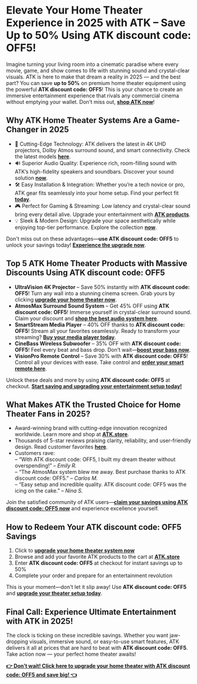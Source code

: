 <h1>Elevate Your Home Theater Experience in 2025 with ATK – Save Up to 50% Using ATK discount code: OFF5!</h1>
<p>Imagine turning your living room into a cinematic paradise where every movie, game, and show comes to life with stunning sound and crystal-clear visuals. ATK is here to make that dream a reality in 2025 — and the best part? You can save <strong>up to 50%</strong> on premium home theater equipment using the powerful <strong>ATK discount code: OFF5</strong>! This is your chance to create an immersive entertainment experience that rivals any commercial cinema without emptying your wallet. Don’t miss out, <a href="https://www.atk.store/?ref=getdiscount"><strong>shop ATK now</strong></a>!</p>
<h2>Why ATK Home Theater Systems Are a Game-Changer in 2025</h2>
<ul>
<li>🎥 Cutting-Edge Technology: ATK delivers the latest in 4K UHD projectors, Dolby Atmos surround sound, and smart connectivity. Check the latest models <a href="https://www.atk.store/?ref=getdiscount"><strong>here</strong></a>.</li>
<li>🔊 Superior Audio Quality: Experience rich, room-filling sound with ATK’s high-fidelity speakers and soundbars. Discover your sound solution <a href="https://www.atk.store/?ref=getdiscount"><strong>now</strong></a>.</li>
<li>🛠 Easy Installation & Integration: Whether you’re a tech novice or pro, ATK gear fits seamlessly into your home setup. Find your perfect fit <a href="https://www.atk.store/?ref=getdiscount"><strong>today</strong></a>.</li>
<li>🎮 Perfect for Gaming & Streaming: Low latency and crystal-clear sound bring every detail alive. Upgrade your entertainment with <a href="https://www.atk.store/?ref=getdiscount"><strong>ATK products</strong></a>.</li>
<li>💡 Sleek & Modern Design: Upgrade your space aesthetically while enjoying top-tier performance. Explore the collection <a href="https://www.atk.store/?ref=getdiscount"><strong>now</strong></a>.</li>
</ul>
<p>Don't miss out on these advantages—<strong>use ATK discount code: OFF5</strong> to unlock your savings today! <a href="https://www.atk.store/?ref=getdiscount"><strong>Experience the upgrade now</strong></a>.</p>
<h2>Top 5 ATK Home Theater Products with Massive Discounts Using ATK discount code: OFF5</h2>
<ul>
<li><strong>UltraVision 4K Projector</strong> – Save 50% instantly with <strong>ATK discount code: OFF5</strong>! Turn any wall into a stunning cinema screen. Grab yours by clicking <a href="https://www.atk.store/?ref=getdiscount"><strong>upgrade your home theater now</strong></a>.</li>
<li><strong>AtmosMax Surround Sound System</strong> – Get 45% OFF using <strong>ATK discount code: OFF5</strong>! Immerse yourself in crystal-clear surround sound. Claim your discount and <a href="https://www.atk.store/?ref=getdiscount"><strong>shop the best audio system here</strong></a>.</li>
<li><strong>SmartStream Media Player</strong> – 40% OFF thanks to <strong>ATK discount code: OFF5</strong>! Stream all your favorites seamlessly. Ready to transform your streaming? <a href="https://www.atk.store/?ref=getdiscount"><strong>Buy your media player today</strong></a>.</li>
<li><strong>CineBass Wireless Subwoofer</strong> – 35% OFF with <strong>ATK discount code: OFF5</strong>! Feel every beat and bass drop. Don’t wait—<a href="https://www.atk.store/?ref=getdiscount"><strong>boost your bass now</strong></a>.</li>
<li><strong>VisionPro Remote Control</strong> – Save 30% with <strong>ATK discount code: OFF5</strong>! Control all your devices with ease. Take control and <a href="https://www.atk.store/?ref=getdiscount"><strong>order your smart remote here</strong></a>.</li>
</ul>
<p>Unlock these deals and more by using <strong>ATK discount code: OFF5</strong> at checkout. <a href="https://www.atk.store/?ref=getdiscount"><strong>Start saving and upgrading your entertainment setup today!</strong></a></p>
<h2>What Makes ATK the Trusted Choice for Home Theater Fans in 2025?</h2>
<ul>
<li>Award-winning brand with cutting-edge innovation recognized worldwide. Learn more and shop at <a href="https://www.atk.store/?ref=getdiscount"><strong>ATK.store</strong></a>.</li>
<li>Thousands of 5-star reviews praising clarity, reliability, and user-friendly design. Read customer favorites <a href="https://www.atk.store/?ref=getdiscount"><strong>here</strong></a>.</li>
<li>Customers rave:<br>– “With ATK discount code: OFF5, I built my dream theater without overspending!” – <em>Emily R.</em><br>– “The AtmosMax system blew me away. Best purchase thanks to ATK discount code: OFF5.” – <em>Carlos M.</em><br>– “Easy setup and incredible quality. ATK discount code: OFF5 was the icing on the cake.” – <em>Nina S.</em></li>
</ul>
<p>Join the satisfied community of ATK users—<a href="https://www.atk.store/?ref=getdiscount"><strong>claim your savings using ATK discount code: OFF5 now</strong></a> and experience excellence yourself.</p>
<h2>How to Redeem Your ATK discount code: OFF5 Savings</h2>
<ol>
<li>Click to <a href="https://www.atk.store/?ref=getdiscount"><strong>upgrade your home theater system now</strong></a></li>
<li>Browse and add your favorite ATK products to the cart at <a href="https://www.atk.store/?ref=getdiscount"><strong>ATK.store</strong></a></li>
<li>Enter <strong>ATK discount code: OFF5</strong> at checkout for instant savings up to 50%</li>
<li>Complete your order and prepare for an entertainment revolution</li>
</ol>
<p>This is your moment—don't let it slip away! Use <strong>ATK discount code: OFF5</strong> and <a href="https://www.atk.store/?ref=getdiscount"><strong>upgrade your theater setup today</strong></a>.</p>
<h2>Final Call: Experience Ultimate Entertainment with ATK in 2025!</h2>
<p>The clock is ticking on these incredible savings. Whether you want jaw-dropping visuals, immersive sound, or easy-to-use smart features, ATK delivers it all at prices that are hard to beat with <strong>ATK discount code: OFF5</strong>. Take action now — your perfect home theater awaits!</p>
<p><a href="https://www.atk.store/?ref=getdiscount"><strong>👉 Don’t wait! Click here to upgrade your home theater with ATK discount code: OFF5 and save big! 👈</strong></a></p>
